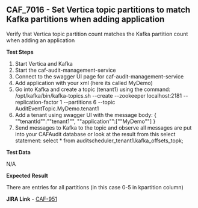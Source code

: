 ## CAF_7016 - Set Vertica topic partitions to match Kafka partitions when adding application ##

Verify that Vertica topic partition count matches the Kafka partition count when adding an application

**Test Steps**

1. Start Vertica and Kafka 
2. Start the caf-audit-management-service
3. Connect to the swagger UI page for caf-audit-management-service 
4. Add application with your xml (here its called MyDemo) 
5. Go into Kafka and create a topic (tenant1) using the command: 
/opt/kafka/bin/kafka-topics.sh --create --zookeeper localhost:2181 --replication-factor 1 --partitions 6 --topic AuditEventTopic.MyDemo.tenant1 
6. Add a tenant using swagger UI with the message body:
{ 
    ""tenantId"":""tenant1"", 
    ""application"":[""MyDemo""] 
} 
7. Send messages to Kafka to the topic and observe all messages are put into your CAFAudit database or look at the result from this select statement:
select * from auditscheduler_tenant1.kafka_offsets_topk;

**Test Data**

N/A

**Expected Result**

There are entries for all partitions (in this case 0-5 in kpartition column)

**JIRA Link** - [CAF-951](https://jira.autonomy.com/browse/CAF-951)
